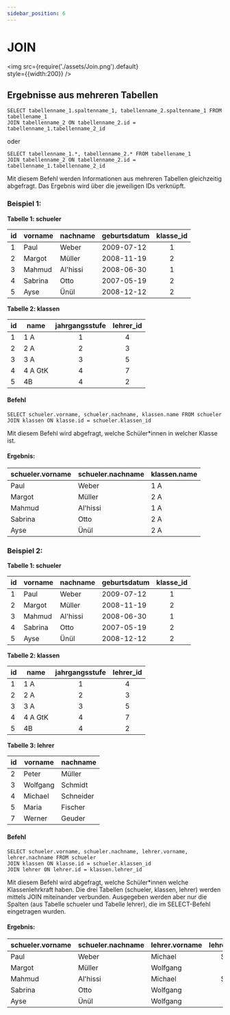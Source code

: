 ```yaml
---
sidebar_position: 6
---
```

# JOIN

<img
  src={require('./assets/Join.png').default}  
  style={{width:200}}
/>

## Ergebnisse aus mehreren Tabellen

```
SELECT tabellenname_1.spaltenname_1, tabellenname_2.spaltenname_1 FROM tabellename_1
JOIN tabellenname_2 ON tabellenname_2.id = tabellenname_1.tabellenname_2_id
```
oder
```
SELECT tabellenname_1.*, tabellenname_2.* FROM tabellename_1
JOIN tabellenname_2 ON tabellenname_2.id = tabellenname_1.tabellenname_2_id
```

Mit diesem Befehl werden Informationen aus mehreren Tabellen gleichzeitig abgefragt. Das Ergebnis wird über die jeweiligen IDs verknüpft.

### Beispiel 1:
**Tabelle 1: schueler**

| id | vorname   | nachname | geburtsdatum | klasse_id | 
|----|--------   | -------- | ------------ | :--------: |
|1 | Paul      | Weber    | 2009-07-12   |     1     |
|2 | Margot    | Müller   | 2008-11-19   |     2     |
|3 | Mahmud    | Al'hissi | 2008-06-30   |     1     |
|4 | Sabrina   |  Otto    | 2007-05-19   |     2     |
|5 | Ayse      | Ünül     | 2008-12-12   |     2     |

**Tabelle 2: klassen**

|id| name   | jahrgangsstufe | lehrer_id |
|-----|--------   | :--------: | :--------: |
|1 | 1 A      | 1    | 4|
|2 | 2 A    | 2   |  3|
|3 | 3 A    | 3 |  5|
|4 | 4 A GtK   |  4    |  7|
|5 | 4B      | 4     |  2|



#### Befehl


```
SELECT schueler.vorname, schueler.nachname, klassen.name FROM schueler
JOIN klassen ON klasse.id = schueler.klassen_id
```
Mit diesem Befehl wird abgefragt, welche Schüler*innen in welcher Klasse ist.

#### Ergebnis:

|schueler.vorname|schueler.nachname|<span>klassen.name</span>|
|-|-|-|
| Paul      | Weber    | 1 A   | 
| Margot    | Müller   | 2 A   | 
| Mahmud    | Al'hissi | 1 A   |
| Sabrina   | Otto     | 2 A   |
| Ayse      | Ünül     | 2 A   | 


### Beispiel 2:


**Tabelle 1: schueler**

|id| vorname   | nachname | geburtsdatum | klasse_id | 
|----|--------   | -------- | ------------ | :--------: |
|1 | Paul      | Weber    | 2009-07-12   |     1     |
|2 | Margot    | Müller   | 2008-11-19   |     2     |
|3 | Mahmud    | Al'hissi | 2008-06-30   |     1     |
|4 | Sabrina   |  Otto    | 2007-05-19   |     2     |
|5 | Ayse      | Ünül     | 2008-12-12   |     2     |

**Tabelle 2: klassen**

|id| name   | jahrgangsstufe | lehrer_id |
| -------- | --------   | :--------: | :--------: |
|1 | 1 A      | 1    | 4|
|2 | 2 A    | 2   |  3|
|3 | 3 A    | 3 |  5|
|4 | 4 A GtK   |  4    |  7|
|5 | 4B      | 4     |  2|

**Tabelle 3: lehrer**

|id| vorname   | nachname | 
| -------- | --------   | -------- | 
|2 | Peter      | Müller    |
|3 | Wolfgang    | Schmidt   | 
|4 | Michael   | Schneider | 
|5 | Maria   |  Fischer    |
|7 | Werner   | Geuder     | 

#### Befehl


```
SELECT schueler.vorname, schueler.nachname, lehrer.vorname, lehrer.nachname FROM schueler
JOIN klassen ON klasse.id = schueler.klassen_id
JOIN lehrer ON lehrer.id = klassen.lehrer_id
```
Mit diesem Befehl wird abgefragt, welche Schüler*innen welche Klassenlehrkraft haben. Die drei Tabellen (schueler, klassen, lehrer) werden mittels JOIN miteinander verbunden. Ausgegeben werden aber nur die Spalten (aus Tabelle schueler und Tabelle lehrer), die im SELECT-Befehl eingetragen wurden.

#### Ergebnis:

| schueler.vorname   | schueler.nachname | lehrer.vorname | lehrer.nachname | 
--------   | -------- | -------- | :-: |
| Paul      | Weber    | Michael   | Schneider | 
| Margot    | Müller   | Wolfgang  | Schmidt |
| Mahmud    | Al'hissi | Michael   | Schneider |
| Sabrina   | Otto     | Wolfgang  | Schmidt |
| Ayse      | Ünül     | Wolfgang  | Schmidt |
